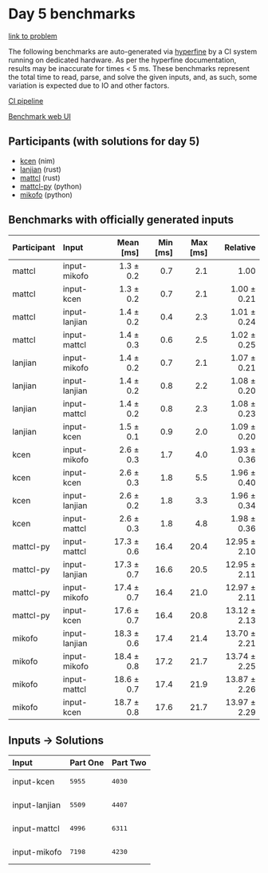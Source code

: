 # Day 5 benchmarks

[link to problem](https://adventofcode.com/2024/day/5)

The following benchmarks are auto-generated via
[hyperfine](https://github.com/sharkdp/hyperfine) by a CI system running on
dedicated hardware. As per the hyperfine documentation, results may be
inaccurate for times < 5 ms. These benchmarks represent the total time to read,
parse, and solve the given inputs, and, as such, some variation is expected due
to IO and other factors.

[CI pipeline](http://ci.papercode.net:8080/teams/main/pipelines/aoc2024)

[Benchmark web UI](https://aoc.ancalagon.black)


## Participants (with solutions for day 5)

- [kcen](https://github.com/kcen/aoc2024) (nim)
- [lanjian](https://github.com/lanjian/aoc-2024) (rust)
- [mattcl](https://github.com/mattcl/aoc2024) (rust)
- [mattcl-py](https://github.com/mattcl/aoc2024-py) (python)
- [mikofo](https://github.com/mikofo/aoc2024) (python)


## Benchmarks with officially generated inputs

| Participant | Input | Mean [ms] | Min [ms] | Max [ms] | Relative |
|:---|:---|---:|---:|---:|---:|
| mattcl | input-mikofo | 1.3 ± 0.2 | 0.7 | 2.1 | 1.00 |
| mattcl | input-kcen | 1.3 ± 0.2 | 0.7 | 2.1 | 1.00 ± 0.21 |
| mattcl | input-lanjian | 1.4 ± 0.2 | 0.4 | 2.3 | 1.01 ± 0.24 |
| mattcl | input-mattcl | 1.4 ± 0.3 | 0.6 | 2.5 | 1.02 ± 0.25 |
| lanjian | input-mikofo | 1.4 ± 0.2 | 0.7 | 2.1 | 1.07 ± 0.21 |
| lanjian | input-lanjian | 1.4 ± 0.2 | 0.8 | 2.2 | 1.08 ± 0.20 |
| lanjian | input-mattcl | 1.4 ± 0.2 | 0.8 | 2.3 | 1.08 ± 0.23 |
| lanjian | input-kcen | 1.5 ± 0.1 | 0.9 | 2.0 | 1.09 ± 0.20 |
| kcen | input-mikofo | 2.6 ± 0.3 | 1.7 | 4.0 | 1.93 ± 0.36 |
| kcen | input-kcen | 2.6 ± 0.3 | 1.8 | 5.5 | 1.96 ± 0.40 |
| kcen | input-lanjian | 2.6 ± 0.2 | 1.8 | 3.3 | 1.96 ± 0.34 |
| kcen | input-mattcl | 2.6 ± 0.3 | 1.8 | 4.8 | 1.98 ± 0.36 |
| mattcl-py | input-mattcl | 17.3 ± 0.6 | 16.4 | 20.4 | 12.95 ± 2.10 |
| mattcl-py | input-lanjian | 17.3 ± 0.7 | 16.6 | 20.5 | 12.95 ± 2.11 |
| mattcl-py | input-mikofo | 17.4 ± 0.7 | 16.4 | 21.0 | 12.97 ± 2.11 |
| mattcl-py | input-kcen | 17.6 ± 0.7 | 16.4 | 20.8 | 13.12 ± 2.13 |
| mikofo | input-lanjian | 18.3 ± 0.6 | 17.4 | 21.4 | 13.70 ± 2.21 |
| mikofo | input-mikofo | 18.4 ± 0.8 | 17.2 | 21.7 | 13.74 ± 2.25 |
| mikofo | input-mattcl | 18.6 ± 0.7 | 17.4 | 21.9 | 13.87 ± 2.26 |
| mikofo | input-kcen | 18.7 ± 0.8 | 17.6 | 21.7 | 13.97 ± 2.29 |


## Inputs -> Solutions

| Input | Part One | Part Two |
|:---|:---|:---|
|input-kcen|<pre>5955</pre>|<pre>4030</pre>|
|input-lanjian|<pre>5509</pre>|<pre>4407</pre>|
|input-mattcl|<pre>4996</pre>|<pre>6311</pre>|
|input-mikofo|<pre>7198</pre>|<pre>4230</pre>|